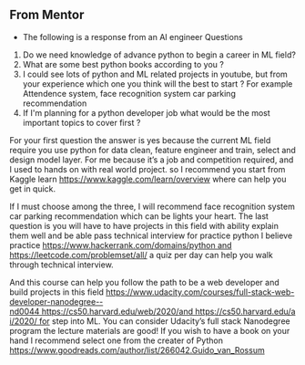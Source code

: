## From Mentor
- The following is a response from an AI engineer
Questions
1. Do we need knowledge of advance python to begin a career in ML field?
2. What are some best python books according to you ?
3. I could see lots of python and ML related projects in youtube, but from your experience which one you think will the best to start ? For example Attendence system, face recognition system car parking recommendation 
4. If I'm planning for a python developer job what would be the most important topics to cover first ?

For your first question the answer is yes because the current ML field require you use python for data clean, feature engineer and train, 
select and design model layer. For me because it’s a job and competition required, and I used to hands on with real world project.
so I recommend you start from Kaggle learn https://www.kaggle.com/learn/overview where can help you get in quick.

If I must choose among the three, I will recommend face recognition system car parking recommendation which can be lights your heart. 
The last question is you will have to have projects in this field with ability explain them well and be able pass technical interview for practice python 
I believe practice https://www.hackerrank.com/domains/python and https://leetcode.com/problemset/all/ a quiz per day can help you walk through technical interview.

And this course can help you follow the path to be a web developer and build projects 
in this field https://www.udacity.com/courses/full-stack-web-developer-nanodegree--nd0044 https://cs50.harvard.edu/web/2020/and https://cs50.harvard.edu/ai/2020/ for 
step into ML. You can consider Udacity’s full stack Nanodegree program the lecture materials are good!
If you wish to have a book on your hand I recommend select one from the creater of Python https://www.goodreads.com/author/list/266042.Guido_van_Rossum
